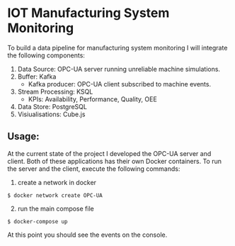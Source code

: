 # IOT Manufacturing System Monitoring

To build a data pipeline for manufacturing system monitoring I will integrate the following components:

1. Data Source: OPC-UA server running unreliable machine simulations.  
2. Buffer: Kafka
    - Kafka producer: OPC-UA client subscribed to machine events.
3. Stream Processing: KSQL
    - KPIs: Availability, Performance, Quality, OEE
4. Data Store: PostgreSQL
5. Visiualisations: Cube.js

## Usage:

At the current state of the project I developed the OPC-UA server and client.
Both of these applications has their own Docker containers. To run the server and the client, execute the following commands:

1. create a network in docker
```
$ docker network create OPC-UA
```

2.  run the main compose file
```
$ docker-compose up
```

At this point you should see the events on the console.